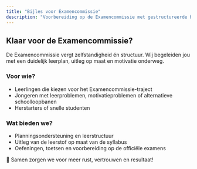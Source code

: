 ```yaml
---
title: "Bijles voor Examencommissie"
description: "Voorbereiding op de Examencommissie met gestructureerde bijles en ondersteuning op maat. Focus op wiskunde, fysica en chemie."
---
```


## Klaar voor de Examencommissie?

De Examencommissie vergt zelfstandigheid én structuur. Wij begeleiden jou met een duidelijk leerplan, uitleg op maat en motivatie onderweg.

### Voor wie?

- Leerlingen die kiezen voor het Examencommissie-traject
- Jongeren met leerproblemen, motivatieproblemen of alternatieve schoolloopbanen
- Herstarters of snelle studenten

### Wat bieden we?

- Planningsondersteuning en leerstructuur
- Uitleg van de leerstof op maat van de syllabus
- Oefeningen, toetsen en voorbereiding op de officiële examens

🎯 Samen zorgen we voor meer rust, vertrouwen en resultaat!
